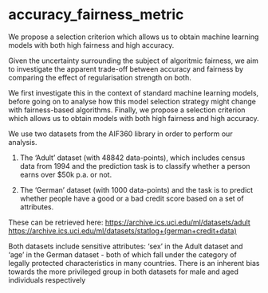 # accuracy_fairness_metric
We propose a selection criterion which allows us to obtain machine learning models with both high fairness and high accuracy.

Given the uncertainty surrounding the subject of algoritmic fairness, we aim to investigate the apparent trade-off between accuracy 
and fairness by comparing the effect of regularisation strength on both. 

We first investigate this in the context of standard machine learning models, before going on to analyse how this model selection strategy might
change with fairness-based algorithms. Finally, we propose a selection criterion which allows us to obtain models with both high fairness and high accuracy.

We use two datasets from the AIF360 library in order to perform our analysis. 

1. The ‘Adult’ dataset (with 48842 data-points), which includes census data from 1994  and the prediction task is to classify whether a person earns over $50k p.a. or not. 

2. The ‘German’ dataset (with 1000 data-points) and the task is to predict whether people have a good or a bad credit score based on a set of attributes. 

These can be retrieved here:
https://archive.ics.uci.edu/ml/datasets/adult
https://archive.ics.uci.edu/ml/datasets/statlog+(german+credit+data)


Both datasets include sensitive attributes: ‘sex’ in the Adult dataset and ‘age’ in the German dataset - both of which fall under the category of
legally protected characteristics in many countries. There is an inherent bias towards the more privileged group in both datasets for male and aged individuals respectively


